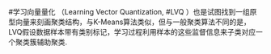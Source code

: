 #学习向量量化 （Learning Vector Quantization, #LVQ ）也是试图找到一组原型向量来刻画聚类结构，与K-Means算法类似，但与一般聚类算法不同的是，LVQ假设数据样本带有类别标记，学习过程利用样本的这些监督信息来子类对应一个聚类簇辅助聚类.